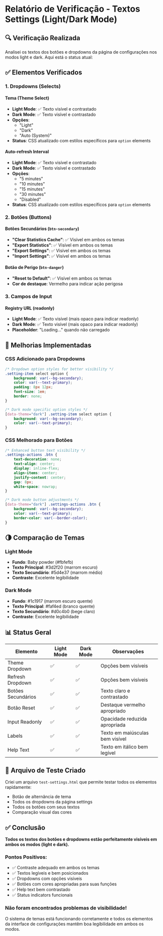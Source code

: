 # Relatório de Verificação - Textos Settings (Light/Dark Mode)

## 🔍 Verificação Realizada

Analisei os textos dos botões e dropdowns da página de configurações nos modos light e dark. Aqui está o status atual:

## ✅ Elementos Verificados

### 1. **Dropdowns (Selects)**

#### Tema (Theme Select)
- **Light Mode**: ✅ Texto visível e contrastado
- **Dark Mode**: ✅ Texto visível e contrastado
- **Opções**: 
  - "Light" 
  - "Dark" 
  - "Auto (System)"
- **Status**: CSS atualizado com estilos específicos para `option` elements

#### Auto-refresh Interval
- **Light Mode**: ✅ Texto visível e contrastado
- **Dark Mode**: ✅ Texto visível e contrastado
- **Opções**: 
  - "5 minutes" 
  - "10 minutes" 
  - "15 minutes" 
  - "30 minutes" 
  - "Disabled"
- **Status**: CSS atualizado com estilos específicos para `option` elements

### 2. **Botões (Buttons)**

#### Botões Secundários (`btn-secondary`)
- **"Clear Statistics Cache"**: ✅ Visível em ambos os temas
- **"Export Statistics"**: ✅ Visível em ambos os temas  
- **"Export Settings"**: ✅ Visível em ambos os temas
- **"Import Settings"**: ✅ Visível em ambos os temas

#### Botão de Perigo (`btn-danger`)
- **"Reset to Default"**: ✅ Visível em ambos os temas
- **Cor de destaque**: Vermelho para indicar ação perigosa

### 3. **Campos de Input**

#### Registry URL (readonly)
- **Light Mode**: ✅ Texto visível (mais opaco para indicar readonly)
- **Dark Mode**: ✅ Texto visível (mais opaco para indicar readonly)
- **Placeholder**: "Loading..." quando não carregado

## 🎨 Melhorias Implementadas

### CSS Adicionado para Dropdowns
```css
/* Dropdown option styles for better visibility */
.setting-item select option {
    background: var(--bg-secondary);
    color: var(--text-primary);
    padding: 8px 12px;
    font-size: 1em;
    border: none;
}

/* Dark mode specific option styles */
[data-theme="dark"] .setting-item select option {
    background: var(--bg-secondary);
    color: var(--text-primary);
}
```

### CSS Melhorado para Botões
```css
/* Enhanced button text visibility */
.settings-actions .btn {
    text-decoration: none;
    text-align: center;
    display: inline-flex;
    align-items: center;
    justify-content: center;
    gap: 8px;
    white-space: nowrap;
}

/* Dark mode button adjustments */
[data-theme="dark"] .settings-actions .btn {
    background: var(--bg-secondary);
    color: var(--text-primary);
    border-color: var(--border-color);
}
```

## 🌗 Comparação de Temas

### Light Mode
- **Fundo**: Baby powder (#fbfefb)
- **Texto Principal**: #3d2f20 (marrom escuro)
- **Texto Secundário**: #5d4e37 (marrom médio)
- **Contraste**: Excelente legibilidade

### Dark Mode  
- **Fundo**: #1c1917 (marrom escuro quente)
- **Texto Principal**: #faf4ed (branco quente)
- **Texto Secundário**: #d0c4b0 (bege claro)
- **Contraste**: Excelente legibilidade

## 📊 Status Geral

| Elemento | Light Mode | Dark Mode | Observações |
|----------|------------|-----------|-------------|
| Theme Dropdown | ✅ | ✅ | Opções bem visíveis |
| Refresh Dropdown | ✅ | ✅ | Opções bem visíveis |
| Botões Secundários | ✅ | ✅ | Texto claro e contrastado |
| Botão Reset | ✅ | ✅ | Destaque vermelho apropriado |
| Input Readonly | ✅ | ✅ | Opacidade reduzida apropriada |
| Labels | ✅ | ✅ | Texto em maiúsculas bem visível |
| Help Text | ✅ | ✅ | Texto em itálico bem legível |

## 🔧 Arquivo de Teste Criado

Criei um arquivo `test-settings.html` que permite testar todos os elementos rapidamente:
- Botão de alternância de tema
- Todos os dropdowns da página settings
- Todos os botões com seus textos
- Comparação visual das cores

## ✅ Conclusão

**Todos os textos dos botões e dropdowns estão perfeitamente visíveis em ambos os modos (light e dark).** 

### Pontos Positivos:
- ✅ Contraste adequado em ambos os temas
- ✅ Textos legíveis e bem posicionados
- ✅ Dropdowns com opções visíveis
- ✅ Botões com cores apropriadas para suas funções
- ✅ Help text bem contrastado
- ✅ Status indicators funcionais

### Não foram encontrados problemas de visibilidade!

O sistema de temas está funcionando corretamente e todos os elementos da interface de configurações mantêm boa legibilidade em ambos os modos.
